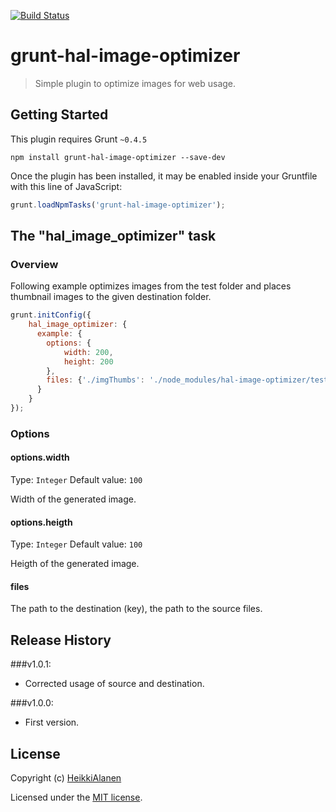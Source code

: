 [![Build Status](https://travis-ci.org/HeikkiAlanen/grunt-hal-image-optimizer.svg)](https://travis-ci.org/HeikkiAlanen/grunt-hal-image-optimizer)

# grunt-hal-image-optimizer

> Simple plugin to optimize images for web usage.

## Getting Started
This plugin requires Grunt `~0.4.5`

```shell
npm install grunt-hal-image-optimizer --save-dev
```

Once the plugin has been installed, it may be enabled inside your Gruntfile with this line of JavaScript:

```js
grunt.loadNpmTasks('grunt-hal-image-optimizer');
```

## The "hal_image_optimizer" task

### Overview
Following example optimizes images from the test folder and places thumbnail images to the given destination folder.

```js
grunt.initConfig({
    hal_image_optimizer: {
      example: {
        options: {
            width: 200,
            height: 200
        },
        files: {'./imgThumbs': './node_modules/hal-image-optimizer/test/test_images' }
      }
    }
});
```

### Options

#### options.width
Type: `Integer`
Default value: `100`

Width of the generated image.

#### options.heigth
Type: `Integer`
Default value: `100`

Heigth of the generated image.

#### files
The path to the destination (key), the path to the source files. 

## Release History
###v1.0.1:
* Corrected usage of source and destination.

###v1.0.0:
* First version.

## License

Copyright (c) [HeikkiAlanen](https://github.com/HeikkiAlanen)

Licensed under the [MIT license](LICENSE-MIT).
